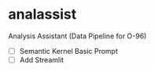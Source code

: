 # analassist
Analysis Assistant (Data Pipeline for O-96)


- [ ] Semantic Kernel Basic Prompt
- [ ] Add Streamlit
